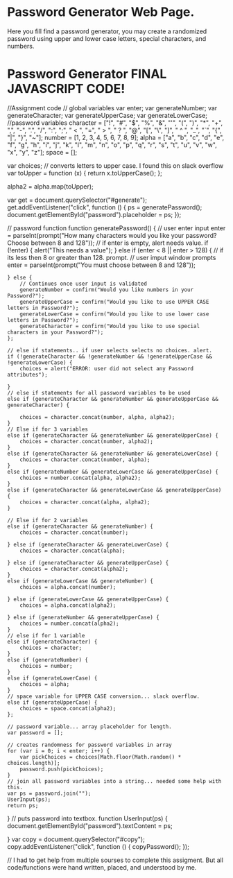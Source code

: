 # Password Generator Web Page. 
Here you fill find a password generator, you may create a randomized password using upper and lower case letters, special characters, and numbers. 


# Password Generator FINAL JAVASCRIPT CODE!
//Assignment code
// global variables
var enter;
var generateNumber;
var generateCharacter;
var generateUpperCase;
var generateLowerCase;
//password variables
character = ["!", "#", "$", "%", "&", "'", "(", ")", "*", "+", ",", "-", ".", "/", "\:", "\;", " < ", "=", " > ", " ? ", "@", "[", "\\", "]", " ^ ", "_", "`", "{", "|", "}", "~"];
number = [1, 2, 3, 4, 5, 6, 7, 8, 9];
alpha = ["a", "b", "c", "d", "e", "f", "g", "h", "i", "j", "k", "l", "m", "n", "o", "p", "q", "r", "s", "t", "u", "v", "w", "x", "y", "z"];
space = [];

var choices;
// converts letters to upper case. I found this on slack overflow
var toUpper = function (x) {
    return x.toUpperCase();
};

alpha2 = alpha.map(toUpper);

var get = document.querySelector("#generate");
get.addEventListener("click", function () {
    ps = generatePassword();
    document.getElementById("password").placeholder = ps;
});



// password function
function generatePassword() {
    // user enter input
    enter = parseInt(prompt("How many characters would you like your password? Choose between 8 and 128"));
    // if enter is empty, alert needs value.
    if (!enter) {
        alert("This needs a value");
    } else if (enter < 8 || enter > 128) {
        // if its less then 8 or greater than 128. prompt. 
        // user imput window prompts
        enter = parseInt(prompt("You must choose between 8 and 128"));

    } else {
        // Continues once user input is validated
        generateNumber = confirm("Would you like numbers in your Password?");
        generateUpperCase = confirm("Would you like to use UPPER CASE letters in Password?");
        generateLowerCase = confirm("Would you like to use lower case letters in Password?");
        generateCharacter = confirm("Would you like to use special characters in your Password?");
    };

    // else if statements.. if user selects selects no choices. alert. 
    if (!generateCharacter && !generateNumber && !generateUpperCase && !generateLowerCase) {
        choices = alert("ERROR: user did not select any Password attributes");

    }
    // else if statements for all password variables to be used
    else if (generateCharacter && generateNumber && generateUpperCase && generateCharacter) {

        choices = character.concat(number, alpha, alpha2);
    }
    // Else if for 3 variables
    else if (generateCharacter && generateNumber && generateUpperCase) {
        choices = character.concat(number, alpha2);
    }
    else if (generateCharacter && generateNumber && generateLowerCase) {
        choices = character.concat(number, alpha);
    }
    else if (generateNumber && generateLowerCase && generateUpperCase) {
        choices = number.concat(alpha, alpha2);
    }
    else if (generateCharacter && generateLowerCase && generateUpperCase) {
        choices = character.concat(alpha, alpha2);
    }
    
    // Else if for 2 variables
    else if (generateCharacter && generateNumber) {
        choices = character.concat(number);

    } else if (generateCharacter && generateLowerCase) {
        choices = character.concat(alpha);

    } else if (generateCharacter && generateUpperCase) {
        choices = character.concat(alpha2);
    }
    else if (generateLowerCase && generateNumber) {
        choices = alpha.concat(number);

    } else if (generateLowerCase && generateUpperCase) {
        choices = alpha.concat(alpha2);

    } else if (generateNumber && generateUpperCase) {
        choices = number.concat(alpha2);
    }
    // else if for 1 variable
    else if (generateCharacter) {
        choices = character;
    }
    else if (generateNumber) {
        choices = number;
    }
    else if (generateLowerCase) {
        choices = alpha;
    }
    // space variable for UPPER CASE conversion... slack overflow. 
    else if (generateUpperCase) {
        choices = space.concat(alpha2);
    };

    // password variable... array placeholder for length. 
    var password = [];

    // creates randomness for password variables in array
    for (var i = 0; i < enter; i++) {
        var pickChoices = choices[Math.floor(Math.random() * choices.length)];
        password.push(pickChoices);
    }
    // join all password variables into a string... needed some help with this. 
    var ps = password.join("");
    UserInput(ps);
    return ps;
}
// puts password into textbox.
function UserInput(ps) {
    document.getElementById("password").textContent = ps;

}
var copy = document.querySelector("#copy");
copy.addEventListener("click", function () {
    copyPassword();
});


// I had to get help from multiple sourses to complete this assigment. But all code/functions were hand written, placed, and understood by me. 
